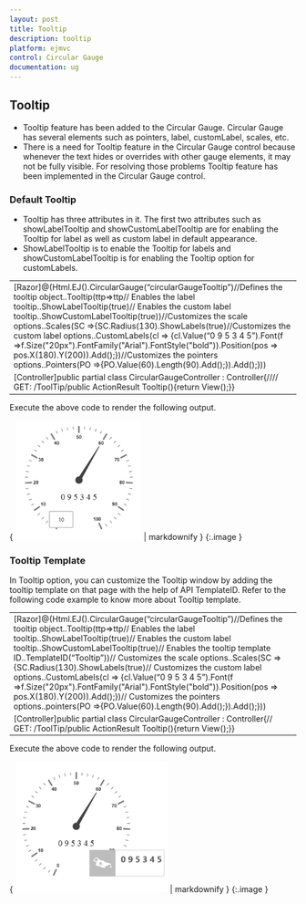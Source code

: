 ```yaml
---
layout: post
title: Tooltip
description: tooltip
platform: ejmvc
control: Circular Gauge
documentation: ug
---
```


## Tooltip

* Tooltip feature has been added to the Circular Gauge. Circular Gauge has several elements such as pointers, label, customLabel, scales, etc.  
* There is a need for Tooltip feature in the Circular Gauge control because whenever the text hides or overrides with other gauge elements, it may not be fully visible. For resolving those problems Tooltip feature has been implemented in the Circular Gauge control.
### Default Tooltip

* Tooltip has three attributes in it. The first two attributes such as showLabelTooltip and showCustomLabelTooltip are for enabling the Tooltip for label as well as custom label in default appearance. 
* ShowLabelTooltip is to enable the Tooltip for labels and showCustomLabelTooltip is for enabling the Tooltip option for customLabels.



<table>
<tr>
<td colspan = "2">
[Razor]@(Html.EJ().CircularGauge(“circularGaugeTooltip”)//Defines the tooltip object..Tooltip(ttp=>ttp// Enables the label tooltip..ShowLabelTooltip(true)// Enables the custom label tooltip..ShowCustomLabelTooltip(true))//Customizes the scale options..Scales(SC =>{SC.Radius(130).ShowLabels(true)//Customizes the custom label options..CustomLabels(cl => {cl.Value(“0 9 5 3 4 5”).Font(f =>f.Size("20px").FontFamily("Arial").FontStyle("bold")).Position(pos => pos.X(180).Y(200)).Add();})//Customizes the pointers options..Pointers(PO =>{PO.Value(60).Length(90).Add();}).Add();}))</td></tr>
<tr>
<td>
[Controller]public partial class CircularGaugeController : Controller{//// GET: /ToolTip/public ActionResult Tooltip(){return View();}}</td></tr>
</table>


Execute the above code to render the following output.

{ ![](Tooltip_images/Tooltip_img1.png) | markdownify }
{:.image }




### Tooltip Template

In Tooltip option, you can customize the Tooltip window by adding the tooltip template on that page with the help of API TemplateID. Refer to the following code example to know more about Tooltip template.



<table>
<tr>
<td>
[Razor]@(Html.EJ().CircularGauge(“circularGaugeTooltip”)//Defines the tooltip object..Tooltip(ttp=>ttp// Enables the label tooltip..ShowLabelTooltip(true)// Enables the custom label tooltip..ShowCustomLabelTooltip(true)// Enables the tooltip template ID..TemplateID(“Tooltip”))// Customizes the scale options..Scales(SC =>{SC.Radius(130).ShowLabels(true)// Customizes the custom label options..CustomLabels(cl => {cl.Value(“0 9 5 3 4 5”).Font(f =>f.Size("20px").FontFamily("Arial").FontStyle("bold")).Position(pos => pos.X(180).Y(200)).Add();})// Customizes the pointers options..pointers(PO =>{PO.Value(60).Length(90).Add();}).Add();}))</td></tr>
<tr>
<td>
[Controller]public partial class CircularGaugeController : Controller{// GET: /ToolTip/public ActionResult Tooltip(){return View();}}</td></tr>
</table>

Execute the above code to render the following output.



{ ![](Tooltip_images/Tooltip_img2.png) | markdownify }
{:.image }




